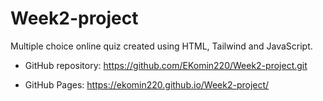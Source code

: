 # Week2-project

Multiple choice online quiz created using HTML, Tailwind and JavaScript.

* GitHub repository: https://github.com/EKomin220/Week2-project.git

* GitHub Pages: https://ekomin220.github.io/Week2-project/

  

